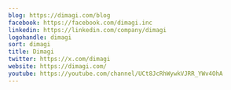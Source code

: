 ```yaml
---
blog: https://dimagi.com/blog
facebook: https://facebook.com/dimagi.inc
linkedin: https://linkedin.com/company/dimagi
logohandle: dimagi
sort: dimagi
title: Dimagi
twitter: https://x.com/dimagi
website: https://dimagi.com/
youtube: https://youtube.com/channel/UCt8JcRhWywkVJRR_YWv4OhA
---
```

